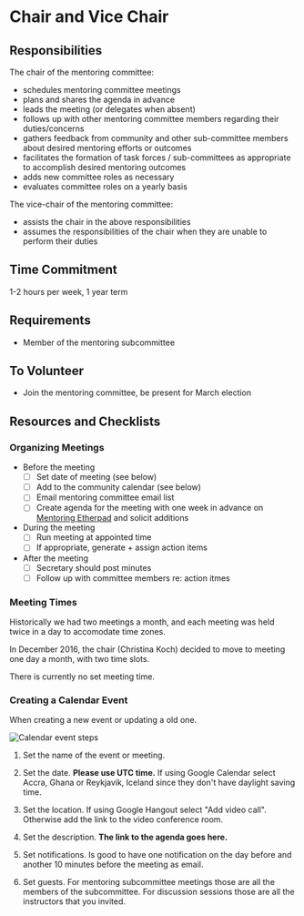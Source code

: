 # Chair and Vice Chair

## Responsibilities

The chair of the mentoring committee: 

- schedules mentoring committee meetings
- plans and shares the agenda in advance
- leads the meeting (or delegates when absent)
- follows up with other mentoring committee members regarding their duties/concerns
- gathers feedback from community and other sub-committee members about desired mentoring efforts or outcomes
- facilitates the formation of task forces / sub-committees as appropriate to accomplish desired mentoring outcomes
- adds new committee roles as necessary
- evaluates committee roles on a yearly basis

The vice-chair of the mentoring committee: 

- assists the chair in the above responsibilities
- assumes the responsibilities of the chair when they are unable to perform their duties

## Time Commitment

1-2 hours per week, 1 year term

## Requirements

- Member of the mentoring subcommittee

## To Volunteer

- Join the mentoring committee, be present for March election

## Resources and Checklists

### Organizing Meetings

- Before the meeting
	- [ ] Set date of meeting (see below)
	- [ ] Add to the community calendar (see below)
	- [ ] Email mentoring committee email list
	- [ ] Create agenda for the meeting with one week in advance on [Mentoring Etherpad](http://pad.software-carpentry.org/scf-mentoring) 
and solicit additions
- During the meeting
	- [ ] Run meeting at appointed time
	- [ ] If appropriate, generate + assign action items
- After the meeting
	- [ ] Secretary should post minutes
	- [ ] Follow up with committee members re: action itmes

### Meeting Times

Historically we had two meetings a month, and each meeting was held twice in a 
day to accomodate time zones.  

In December 2016, the chair (Christina Koch) decided to move to meeting one day 
a month, with two time slots.   

There is currently no set meeting time.  

### Creating a Calendar Event

When creating a new event or updating a old one.

![Calendar event steps](img/calendar-event.png)

1. Set the name of the event or meeting.

2. Set the date. **Please use UTC time.**
   If using Google Calendar select Accra, Ghana or Reykjavik, Iceland
   since they don't have daylight saving time.

3. Set the location.
   If using Google Hangout select "Add video call".
   Otherwise add the link to the video conference room.

4. Set the description.
   **The link to the agenda goes here.**

5. Set notifications.
   Is good to have one notification on the day before and another 10 minutes before the meeting
   as email.

6. Set guests.
   For mentoring subcommittee meetings those are all the members of the subcommittee.
   For discussion sessions those are all the instructors that you invited.

[repository]: https://github.com/swcarpentry/board/
[minutes-repository]: https://github.com/swcarpentry/board/tree/master/subcommittee/mentoring/
